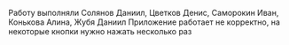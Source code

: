 Работу выполняли Солянов Даниил, Цветков Денис, Саморокин Иван, Конькова Алина, Жубя Даниил
Приложение работает не корректно, на некоторые кнопки нужно нажать несколько раз

